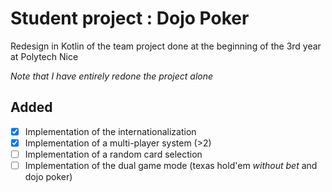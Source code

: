 Student project : Dojo Poker
=================================

Redesign in Kotlin of the team project done at the beginning of the 3rd year at Polytech Nice

*Note that I have entirely redone the project alone*

Added
------------------
- [x] Implementation of the internationalization
- [x] Implementation of a multi-player system (>2)
- [ ] Implementation of a random card selection
- [ ] Implementation of the dual game mode (texas hold'em *without bet* and dojo poker)
